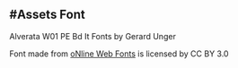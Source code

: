 #Assets
Font
--------------------------------------------
Alverata W01 PE Bd It Fonts by Gerard Unger 
<div>Font made from <a href="http://www.onlinewebfonts.com">oNline Web Fonts</a> is licensed by CC BY 3.0</div>
